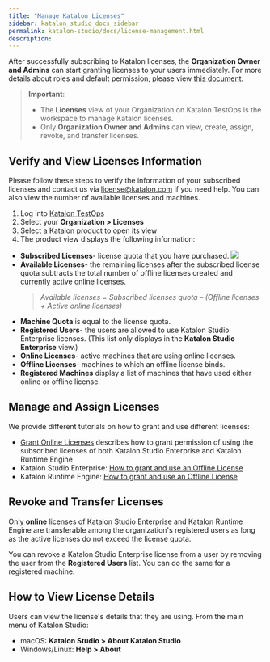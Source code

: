 ```yaml
---
title: "Manage Katalon Licenses"
sidebar: katalon_studio_docs_sidebar
permalink: katalon-studio/docs/license-management.html
description:
---
```


After successfully subscribing to Katalon licenses, the **Organization Owner and Admins** can start granting licenses to your users immediately. For more details about roles and default permission, please view [this document](https://docs.katalon.com/katalon-analytics/docs/kt-user-role-permission.html).

> **Important**:
>
> * The **Licenses** view of your Organization on Katalon TestOps is the workspace to manage Katalon licenses.
> * Only **Organization Owner and Admins** can view, create, assign, revoke, and transfer licenses.

## Verify and View Licenses Information

Please follow these steps to verify the information of your subscribed licenses and contact us via license@katalon.com if you need help. You can also view the number of available licenses and machines.

1. Log into [Katalon TestOps](https://analytics.katalon.com/home)
2. Select your **Organization > Licenses**
3. Select a Katalon product to open its view
4. The product view displays the following information:
* **Subscribed Licenses**- license quota that you have purchased.
   <img src="https://github.com/katalon-studio/docs-images/raw/master/katalon-studio/docs/license-mgt/license.png" width="" height="">
* **Available Licenses**- the remaining licenses after the subscribed license quota subtracts the total number of offline licenses created and currently active online licenses.
  > *Available licenses = Subscribed licenses quota – (Offline licenses + Active online licenses)*
* **Machine Quota** is equal to the license quota.
* **Registered Users**- the users are allowed to use Katalon Studio Enterprise licenses. (This list only displays in the **Katalon Studio Enterprise** view.)
* **Online Licenses**- active machines that are using online licenses.
* **Offline Licenses**- machines to which an offline license binds.
* **Registered Machines** display a list of  machines that have used either online or offline license.

## Manage and Assign Licenses

We provide different tutorials on how to grant and use different licenses:

* [Grant Online Licenses](https://docs.katalon.com/katalon-studio/docs/use-online-license.html) describes how to grant permission of using the subscribed licenses of both Katalon Studio Enterprise and Katalon Runtime Engine
* Katalon Studio Enterprise: [How to grant and use an Offline License](https://docs.katalon.com/katalon-studio/docs/how-to-create-kse-offline-license.html)
* Katalon Runtime Engine: [How to grant and use an Offline License](https://docs.katalon.com/katalon-studio/docs/how-to-create-kse-offline-license.html)

## Revoke and Transfer Licenses

Only **online** licenses of Katalon Studio Enterprise and Katalon Runtime Engine are transferable among the organization's registered users as long as the active licenses do not exceed the license quota.

You can revoke a Katalon Studio Enterprise license from a user by removing the user from the **Registered Users** list. You can do the same for a registered machine.

## How to View License Details

Users can view the license's details that they are using. From the main menu of Katalon Studio:

* macOS: **Katalon Studio > About Katalon Studio**
* Windows/Linux: **Help > About**
